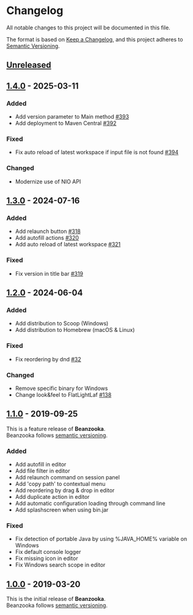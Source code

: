 # Changelog

All notable changes to this project will be documented in this file.

The format is based on [Keep a Changelog](https://keepachangelog.com/en/1.0.0/),
and this project adheres to [Semantic Versioning](https://semver.org/spec/v2.0.0.html).

## [Unreleased]

## [1.4.0] - 2025-03-11

### Added

- Add version parameter to Main method [#393](https://github.com/nbbrd/beanzooka/issues/393)
- Add deployment to Maven Central [#392](https://github.com/nbbrd/beanzooka/issues/392)

### Fixed

- Fix auto reload of latest workspace if input file is not found [#394](https://github.com/nbbrd/beanzooka/issues/394)

### Changed

- Modernize use of NIO API

## [1.3.0] - 2024-07-16

### Added

- Add relaunch button [#318](https://github.com/nbbrd/beanzooka/issues/318)
- Add autofill actions [#320](https://github.com/nbbrd/beanzooka/issues/320)
- Add auto reload of latest workspace [#321](https://github.com/nbbrd/beanzooka/issues/321)

### Fixed

- Fix version in title bar [#319](https://github.com/nbbrd/beanzooka/issues/319)

## [1.2.0] - 2024-06-04

### Added

- Add distribution to Scoop (Windows)
- Add distribution to Homebrew (macOS & Linux)

### Fixed

- Fix reordering by dnd [#32](https://github.com/nbbrd/beanzooka/issues/32)

### Changed

- Remove specific binary for Windows
- Change look&feel to FlatLightLaf [#138](https://github.com/nbbrd/beanzooka/issues/138)

## [1.1.0] - 2019-09-25

This is a feature release of **Beanzooka**.   
Beanzooka follows [semantic versioning](https://semver.org/).

### Added

- Add autofill in editor
- Add file filter in editor
- Add relaunch command on session panel
- Add 'copy path' to contextual menu
- Add reordering by drag & drop in editor
- Add duplicate action in editor
- Add automatic configuration loading through command line
- Add splashscreen when using bin.jar

### Fixed

- Fix detection of portable Java by using %JAVA_HOME% variable on Windows
- Fix default console logger
- Fix missing icon in editor
- Fix Windows search scope in editor

## [1.0.0] - 2019-03-20

This is the initial release of **Beanzooka**.   
Beanzooka follows [semantic versioning](https://semver.org/).

[Unreleased]: https://github.com/nbbrd/beanzooka/compare/v1.4.0...HEAD
[1.4.0]: https://github.com/nbbrd/beanzooka/compare/v1.3.0...v1.4.0
[1.3.0]: https://github.com/nbbrd/beanzooka/compare/v1.2.0...v1.3.0
[1.2.0]: https://github.com/nbbrd/beanzooka/compare/v1.1.0...v1.2.0
[1.1.0]: https://github.com/nbbrd/beanzooka/compare/v1.0.0...v1.1.0
[1.0.0]: https://github.com/nbbrd/beanzooka/releases/tag/v1.0.0
